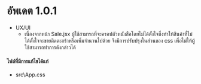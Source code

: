 # อัพเดต 1.0.1
- UX/UI
  - เนื่องจากหน้า Sale.jsx ผู้ใช้สามารถที่จะครอปตัวหนังสือโดยไม่ได้ตั้งใจซึ่งทำให้สินค้าที่ไม่ได้ตั้งใจจะขายติดตะกร้าหรือเพิ่มจำนวนไปด้วย จึงมีการปรับปรุงในส่วนของ css เพื่อไม่ให้ผู้ใช้สามารถทำการดังกล่าวได้

#### ไฟล์ที่มีการแก้ไขได้แก่ 
- src\App.css